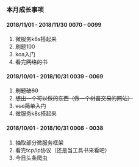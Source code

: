 ### 本月成长事项



#### 2018/11/01 - 2018/11/30    0070 - 0099

1. 微服务k8s搭起来
2. 刷题100
3. koa入门
4. ~~看完网络的书~~

#### 2018/10/01 - 2018/10/31    0039 - 0069

1. ~~刷题破80~~
2. ~~想出一个可以做的东西（做一个树苗交易的网站）~~
3. ~~vue简单入门~~
4. 微服务k8s搭起来

#### 2018/10/01 - 2018/10/31    0008 - 0038

1. 抽取部分微服务框架    
2. 看完tcp/ip协议（还是当工具书来看吧）
3. 今日头条爬虫